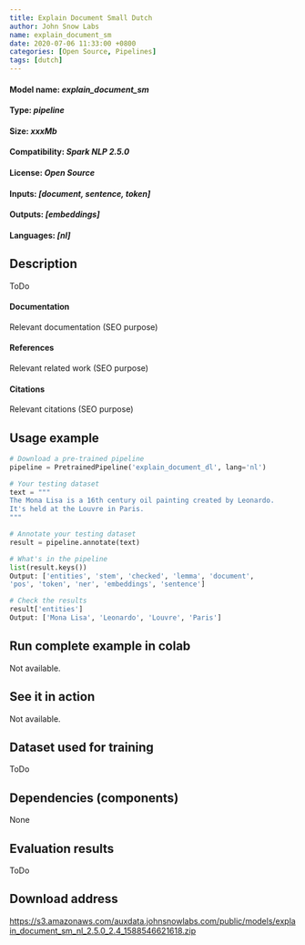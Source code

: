 ```yaml
---
title: Explain Document Small Dutch
author: John Snow Labs
name: explain_document_sm
date: 2020-07-06 11:33:00 +0800
categories: [Open Source, Pipelines]
tags: [dutch]
---
```


#### Model name: *explain_document_sm*
#### Type: *pipeline*
#### Size: *xxxMb* 
#### Compatibility: *Spark NLP 2.5.0*
#### License: *Open Source*
#### Inputs: *[document, sentence, token]*
#### Outputs: *[embeddings]*
#### Languages: *[nl]*

## Description
ToDo 
#### Documentation
Relevant documentation (SEO purpose)
#### References
Relevant related work (SEO purpose)
#### Citations 
Relevant citations (SEO purpose)

## Usage example

```python
# Download a pre-trained pipeline
pipeline = PretrainedPipeline('explain_document_dl', lang='nl')

# Your testing dataset
text = """
The Mona Lisa is a 16th century oil painting created by Leonardo. 
It's held at the Louvre in Paris.
"""

# Annotate your testing dataset
result = pipeline.annotate(text)

# What's in the pipeline
list(result.keys())
Output: ['entities', 'stem', 'checked', 'lemma', 'document',
'pos', 'token', 'ner', 'embeddings', 'sentence']

# Check the results
result['entities']
Output: ['Mona Lisa', 'Leonardo', 'Louvre', 'Paris']
```
## Run complete example in colab 
Not available.
## See it in action
Not available. 

## Dataset used for training 
ToDo


## Dependencies (components) 
None 


## Evaluation results

ToDo

## Download address
<https://s3.amazonaws.com/auxdata.johnsnowlabs.com/public/models/explain_document_sm_nl_2.5.0_2.4_1588546621618.zip>

